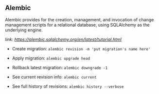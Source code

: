 ## Alembic

Alembic provides for the creation, management, and invocation of change management scripts for a relational database, using SQLAlchemy as the underlying engine. 

*link: https://alembic.sqlalchemy.org/en/latest/tutorial.html*

- Create migration: `alembic revision -m 'put migration's name here'`

- Apply migration: `alembic upgrade head`

- Rollback latest migration: `alembic downgrade -1`

- See current revision info: `alembic current`

- See full history of revisions: `alembic history --verbose`
